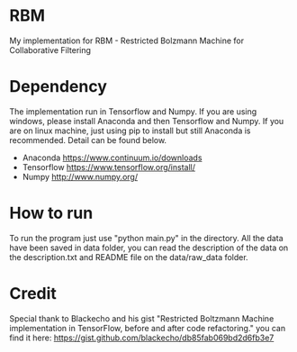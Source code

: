 # RBM
My implementation for RBM - Restricted Bolzmann Machine for Collaborative Filtering

# Dependency 
The implementation run in Tensorflow and Numpy. If you are using windows, please install Anaconda and then Tensorflow and Numpy. If you are on linux machine, just using pip to install but still Anaconda is recommended. Detail can be found below.
- Anaconda https://www.continuum.io/downloads
- Tensorflow https://www.tensorflow.org/install/
- Numpy http://www.numpy.org/

# How to run
To run the program just use "python main.py" in the directory. All the data have been saved in data folder, you can read the description of the data on the description.txt and README file on the data/raw_data folder. 

# Credit
Special thank to Blackecho and his gist "Restricted Boltzmann Machine implementation in TensorFlow, before and after code refactoring." you can find it here: https://gist.github.com/blackecho/db85fab069bd2d6fb3e7
